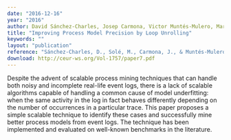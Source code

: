```yaml
---
date: "2016-12-16"
year: "2016"
author: David Sánchez-Charles, Josep Carmona, Victor Muntés-Mulero, Marc Solé
title: "Improving Process Model Precision by Loop Unrolling"
keywords: ""
layout: "publication"
reference: "Sánchez-Charles, D., Solé, M., Carmona, J., & Muntés-Mulero, V. (2016). Improving Process Model Precision by Loop Unrolling. In SIMPDA (pp. 89-99)."
download: http://ceur-ws.org/Vol-1757/paper7.pdf
---
```


Despite the advent of scalable process mining techniques that can handle both noisy and incomplete real-life event logs, there is a lack of scalable algorithms capable of handling a common cause of model underfitting: when the same activity in the log in fact behaves differently depending on the number of occurrences in a particular trace. This paper proposes a simple scalable technique to identify these cases and successfully mine better process models from event logs. The technique has been implemented and evaluated on well-known benchmarks in the literature. 